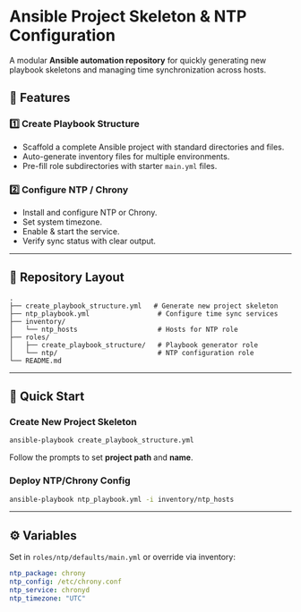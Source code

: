 # Ansible Project Skeleton & NTP Configuration

A modular **Ansible automation repository** for quickly generating new playbook skeletons and managing time synchronization across hosts.

## 📌 Features

### 1️⃣ Create Playbook Structure
- Scaffold a complete Ansible project with standard directories and files.
- Auto-generate inventory files for multiple environments.
- Pre-fill role subdirectories with starter `main.yml` files.

### 2️⃣ Configure NTP / Chrony
- Install and configure NTP or Chrony.
- Set system timezone.
- Enable & start the service.
- Verify sync status with clear output.

---

## 📂 Repository Layout
```
.
├── create_playbook_structure.yml   # Generate new project skeleton
├── ntp_playbook.yml                 # Configure time sync services
├── inventory/
│   └── ntp_hosts                    # Hosts for NTP role
├── roles/
│   ├── create_playbook_structure/   # Playbook generator role
│   └── ntp/                         # NTP configuration role
└── README.md
```

---

## 🚀 Quick Start

### Create New Project Skeleton
```bash
ansible-playbook create_playbook_structure.yml
```
Follow the prompts to set **project path** and **name**.

### Deploy NTP/Chrony Config
```bash
ansible-playbook ntp_playbook.yml -i inventory/ntp_hosts
```

---

## ⚙️ Variables
Set in `roles/ntp/defaults/main.yml` or override via inventory:
```yaml
ntp_package: chrony
ntp_config: /etc/chrony.conf
ntp_service: chronyd
ntp_timezone: "UTC"


